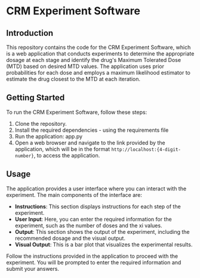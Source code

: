 # CRM Experiment Software

## Introduction

This repository contains the code for the CRM Experiment Software, which is a web application that conducts experiments to determine the appropriate dosage at each stage and identify the drug's Maximum Tolerated Dose (MTD) based on desired MTD values. The application uses prior probabilities for each dose and employs a maximum likelihood estimator to estimate the drug closest to the MTD at each iteration.

## Getting Started

To run the CRM Experiment Software, follow these steps:

1. Clone the repository. 
2. Install the required dependencies - using the requirements file 
3. Run the application: app.py
4. Open a web browser and navigate to the link provided by the application, which will be in the format `http://localhost:{4-digit-number}`, to access the application.


## Usage

The application provides a user interface where you can interact with the experiment. The main components of the interface are:

- **Instructions**: This section displays instructions for each step of the experiment.
- **User Input**: Here, you can enter the required information for the experiment, such as the number of doses and the xi values.
- **Output**: This section shows the output of the experiment, including the recommended dosage and the visual output.
- **Visual Output**: This is a bar plot that visualizes the experimental results.

Follow the instructions provided in the application to proceed with the experiment. You will be prompted to enter the required information and submit your answers.




